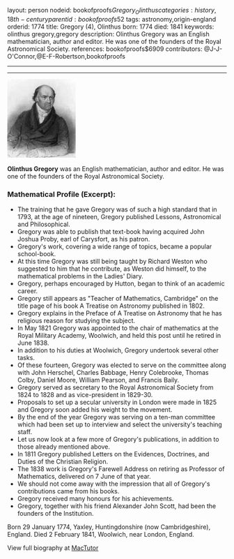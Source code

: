layout: person
nodeid: bookofproofs$Gregory_Olinthus
categories: history,18th-century
parentid: bookofproofs$52
tags: astronomy,origin-england
orderid: 1774
title: Gregory (4), Olinthus
born: 1774
died: 1841
keywords: olinthus gregory,gregory
description: Olinthus Gregory was an English mathematician, author and editor. He was one of the founders of the Royal Astronomical Society.
references: bookofproofs$6909
contributors: @J-J-O'Connor,@E-F-Robertson,bookofproofs

---



---

![Gregory_Olinthus.jpg](https://github.com/bookofproofs/bookofproofs.github.io/blob/main/_sources/_assets/images/portraits/Gregory_Olinthus.jpg?raw=true)

**Olinthus Gregory**  was an English mathematician, author and editor. He was one of the founders of the Royal Astronomical Society.

### Mathematical Profile (Excerpt):
* The training that he gave Gregory was of such a high standard that in 1793, at the age of nineteen, Gregory published Lessons, Astronomical and Philosophical.
* Gregory was able to publish that text-book having acquired John Joshua Proby, earl of Carysfort, as his patron.
* Gregory's work, covering a wide range of topics, became a popular school-book.
* At this time Gregory was still being taught by Richard Weston who suggested to him that he contribute, as Weston did himself, to the mathematical problems in the Ladies' Diary.
* Gregory, perhaps encouraged by Hutton, began to think of an academic career.
* Gregory still appears as "Teacher of Mathematics, Cambridge" on the title page of his book A Treatise on Astronomy published in 1802.
* Gregory explains in the Preface of A Treatise on Astronomy that he has religious reason for studying the subject.
* In May 1821 Gregory was appointed to the chair of mathematics at the Royal Military Academy, Woolwich, and held this post until he retired in June 1838.
* In addition to his duties at Woolwich, Gregory undertook several other tasks.
* Of these fourteen, Gregory was elected to serve on the committee along with John Herschel, Charles Babbage, Henry Colebrooke, Thomas Colby, Daniel Moore, William Pearson, and Francis Baily.
* Gregory served as secretary to the Royal Astronomical Society from 1824 to 1828 and as vice-president in 1829-30.
* Proposals to set up a secular university in London were made in 1825 and Gregory soon added his weight to the movement.
* By the end of the year Gregory was serving on a ten-man committee which had been set up to interview and select the university's teaching staff.
* Let us now look at a few more of Gregory's publications, in addition to those already mentioned above.
* In 1811 Gregory published Letters on the Evidences, Doctrines, and Duties of the Christian Religion.
* The 1838 work is Gregory's Farewell Address on retiring as Professor of Mathematics, delivered on 7 June of that year.
* We should not come away with the impression that all of Gregory's contributions came from his books.
* Gregory received many honours for his achievements.
* Gregory, together with his friend Alexander John Scott, had been the founders of the Institution.

Born 29 January 1774, Yaxley, Huntingdonshire (now Cambridgeshire), England. Died 2 February 1841, Woolwich, near London, England.

View full biography at [MacTutor](https://mathshistory.st-andrews.ac.uk/Biographies/Gregory_Olinthus/)

